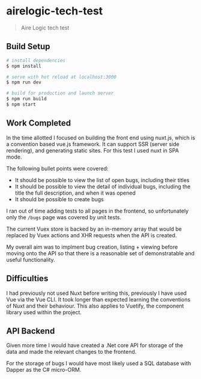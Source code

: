 # airelogic-tech-test

> Aire Logic tech test

## Build Setup

``` bash
# install dependencies
$ npm install

# serve with hot reload at localhost:3000
$ npm run dev

# build for production and launch server
$ npm run build
$ npm start
```

## Work Completed

In the time allotted I focused on building the front end using nuxt.js, which is a convention based vue.js framework. It can support SSR (server side rendering), and generating static sites. For this test I used nuxt in SPA mode.

The following bullet points were covered:

-  It should be possible to view the list of open bugs, including their titles
- It should be possible to view the detail of individual bugs, including the title the full description, and when it was opened
- It should be possible to create bugs 

I ran out of time adding tests to all pages in the frontend, so unfortunately only the `/bugs` page was covered by unit tests.

The current Vuex store is backed by an in-memory array that would be replaced by Vuex actions and XHR requests when the API is created.

My overall aim was to implment bug creation, listing + viewing before moving onto the API so that there is a reasonable set of demonstratable and useful functionality.

## Difficulties

I had previously not used Nuxt before writing this, previously I have used Vue via the Vue CLI. It took longer than expected learning the conventions of Nuxt and their behaviour. This also applies to Vuetify, the component library used within the project.

## API Backend

Given more time I would have created a .Net core API for storage of the data and made the relevant changes to the frontend.

For the storage of bugs I would have most likely used a SQL database with Dapper as the C# micro-ORM.
